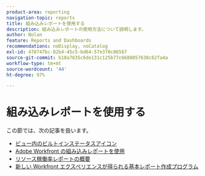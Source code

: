 ```yaml
---
product-area: reporting
navigation-topic: reports
title: 組み込みレポートを使用する
description: 組み込みレポートの使用方法について説明します。
author: Nolan
feature: Reports and Dashboards
recommendations: noDisplay, noCatalog
exl-id: 478747bc-82b4-45c5-bd64-57e370c86567
source-git-commit: b18a7835c6de131c125b77c6688057638c62fa4a
workflow-type: tm+mt
source-wordcount: '44'
ht-degree: 97%

---
```


# 組み込みレポートを使用する

<!-- Audited: 11/2024 -->

この節では、次の記事を扱います。

* [ビュー内のビルトインステータスアイコン](../../../reports-and-dashboards/reports/using-built-in-reports/built-in-status-icons-views.md)
* [Adobe Workfront の組み込みレポートを使用](../../../reports-and-dashboards/reports/using-built-in-reports/use-workfront-built-in-reports.md)
* [リソース稼働率レポートの概要](../../../reports-and-dashboards/reports/using-built-in-reports/resource-utilization-report.md)
* [新しい Workfront エクスペリエンスが得られる基本レポート作成プログラム](https://experienceleague.adobe.com/en/docs/workfront-learn/tutorials-workfront/home)
